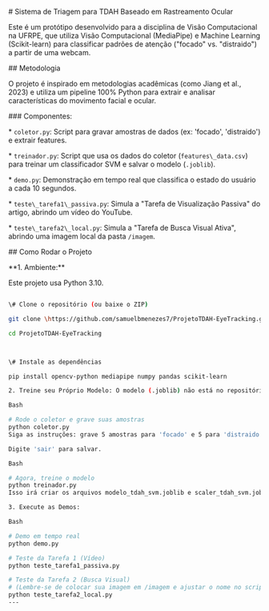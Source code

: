 \# Sistema de Triagem para TDAH Baseado em Rastreamento Ocular



Este é um protótipo desenvolvido para a disciplina de Visão Computacional na UFRPE, que utiliza Visão Computacional (MediaPipe) e Machine Learning (Scikit-learn) para classificar padrões de atenção ("focado" vs. "distraido") a partir de uma webcam.



\## Metodologia



O projeto é inspirado em metodologias acadêmicas (como Jiang et al., 2023) e utiliza um pipeline 100% Python para extrair e analisar características do movimento facial e ocular.



\### Componentes:

\* `coletor.py`: Script para gravar amostras de dados (ex: 'focado', 'distraido') e extrair features.

\* `treinador.py`: Script que usa os dados do coletor (`features\_data.csv`) para treinar um classificador SVM e salvar o modelo (`.joblib`).

\* `demo.py`: Demonstração em tempo real que classifica o estado do usuário a cada 10 segundos.

\* `teste\_tarefa1\_passiva.py`: Simula a "Tarefa de Visualização Passiva" do artigo, abrindo um vídeo do YouTube.

\* `teste\_tarefa2\_local.py`: Simula a "Tarefa de Busca Visual Ativa", abrindo uma imagem local da pasta `/imagem`.



\## Como Rodar o Projeto



\*\*1. Ambiente:\*\*

Este projeto usa Python 3.10.



```bash

\# Clone o repositório (ou baixe o ZIP)

git clone \https://github.com/samuelbmenezes7/ProjetoTDAH-EyeTracking.git

cd ProjetoTDAH-EyeTracking



\# Instale as dependências

pip install opencv-python mediapipe numpy pandas scikit-learn

2. Treine seu Próprio Modelo: O modelo (.joblib) não está no repositório. Você precisa criá-lo:

Bash

# Rode o coletor e grave suas amostras
python coletor.py
Siga as instruções: grave 5 amostras para 'focado' e 5 para 'distraido'.

Digite 'sair' para salvar.

Bash

# Agora, treine o modelo
python treinador.py
Isso irá criar os arquivos modelo_tdah_svm.joblib e scaler_tdah_svm.joblib.

3. Execute as Demos:

Bash

# Demo em tempo real
python demo.py

# Teste da Tarefa 1 (Vídeo)
python teste_tarefa1_passiva.py

# Teste da Tarefa 2 (Busca Visual)
# (Lembre-se de colocar sua imagem em /imagem e ajustar o nome no script)
python teste_tarefa2_local.py
---
